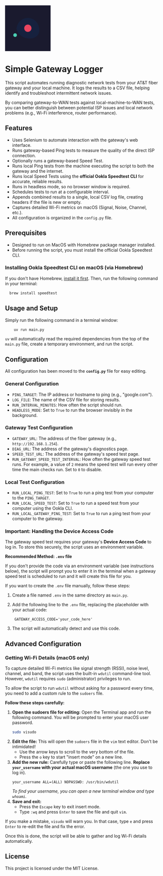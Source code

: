 <p align="left"> <img src="./icon.svg" alt="Simple Gateway Logger" width="150"> </p>

# Simple Gateway Logger

This script automates running diagnostic network tests from your AT&T fiber gateway and your local machine. It logs the results to a CSV file, helping identify and troubleshoot intermittent network issues.

By comparing gateway-to-WAN tests against local-machine-to-WAN tests, you can better distinguish between potential ISP issues and local network problems (e.g., Wi-Fi interference, router performance).


## Features

- Uses Selenium to automate interaction with the gateway's web interface.
- Runs gateway-based Ping tests to measure the quality of the direct ISP connection.
- Optionally runs a gateway-based Speed Test.
- Runs local Ping tests from the machine executing the script to both the gateway and the internet.
- Runs local Speed Tests using the **official Ookla Speedtest CLI** for accurate, reliable results.
- Runs in headless mode, so no browser window is required.
- Schedules tests to run at a configurable interval.
- Appends combined results to a single, local CSV log file, creating headers if the file is new or empty.
- Captures detailed Wi-Fi metrics on macOS (Signal, Noise, Channel, etc.).
- All configuration is organized in the `config.py` file.


## Prerequisites
- Designed to run on MacOS with Homebrew package manager installed.
- Before running the script, you must install the official Ookla Speedtest CLI.

### Installing Ookla Speedtest CLI on macOS (via Homebrew)
If you don't have Homebrew, [install it first](https://brew.sh/). Then, run the following command in your terminal:

  ```bash
    brew install speedtest
  ```

## Usage and Setup
Simply run the following command in a terminal window:

  ```bash 
      uv run main.py
  ```
  `uv` will automatically read the required dependencies from the top of the `main.py` file, create a temporary environment, and run the script.
    
## Configuration
All configuration has been moved to the **`config.py`** file for easy editing.

### General Configuration

- `PING_TARGET`: The IP address or hostname to ping (e.g., "google.com").
- `LOG_FILE`: The name of the CSV file for storing results.
- `RUN_INTERVAL_MINUTES`: How often the script should run.
- `HEADLESS_MODE`: Set to `True` to run the browser invisibly in the background.

### Gateway Test Configuration

- `GATEWAY_URL`: The address of the fiber gateway (e.g., `http://192.168.1.254`).
- `DIAG_URL`: The address of the gateway's diagnostics page.
- `SPEED_TEST_URL`: The address of the gateway's speed test page.
- `RUN_GATEWAY_SPEED_TEST_INTERVAL`: How often the gateway speed test runs. For example, a value of `2` means the speed test will run every other time the main checks run. Set to `0` to disable.

### Local Test Configuration

- `RUN_LOCAL_PING_TEST`: Set to `True` to run a ping test from your computer to the `PING_TARGET`.
- `RUN_LOCAL_SPEED_TEST`: Set to `True` to run a speed test from your computer using the Ookla CLI.
- `RUN_LOCAL_GATEWAY_PING_TEST`: Set to `True` to run a ping test from your computer to the gateway.

### Important: Handling the Device Access Code
The gateway speed test requires your gateway's **Device Access Code** to log in. To store this securely, the script uses an environment variable.

**Recommended Method: `.env` file**

If you don't provide the code via an environment variable (see instructions below), the script will prompt you to enter it in the terminal when a gateway speed test is scheduled to run and it will create this file for you.

If you want to create the `.env` file manually, follow these steps:

1. Create a file named `.env` in the same directory as `main.py`.
2. Add the following line to the `.env` file, replacing the placeholder with your actual code:

        GATEWAY_ACCESS_CODE='your_code_here'

3. The script will automatically detect and use this code.


## Advanced Configuration

### Getting Wi-Fi Details (macOS only)

To capture detailed Wi-Fi metrics like signal strength (RSSI), noise level, channel, and band, the script uses the built-in `wdutil` command-line tool. However, `wdutil` requires `sudo` (administrator) privileges to run.

To allow the script to run `wdutil` without asking for a password every time, you need to add a custom rule to the `sudoers` file.

**Follow these steps carefully:**

1.  **Open the sudoers file for editing:**
    Open the Terminal app and run the following command. You will be prompted to enter your macOS user password.
    ```bash
    sudo visudo
    ```
2.  **Edit the file:**
    This will open the `sudoers` file in the `vim` text editor. Don't be intimidated!
    - Use the arrow keys to scroll to the very bottom of the file.
    - Press the `o` key to start "insert mode" on a new line.
3.  **Add the new rule:**
    Carefully type or paste the following line. **Replace `your_username` with your actual macOS username** (the one you use to log in).
    ```
    your_username ALL=(ALL) NOPASSWD: /usr/bin/wdutil
    ```
    *To find your username, you can open a new terminal window and type `whoami`.*
4.  **Save and exit:**
    - Press the `Escape` key to exit insert mode.
    - Type `:wq` and press `Enter` to save the file and quit `vim`.

If you make a mistake, `visudo` will warn you. In that case, type `e` and press `Enter` to re-edit the file and fix the error.

Once this is done, the script will be able to gather and log Wi-Fi details automatically.

## License
This project is licensed under the MIT License.
